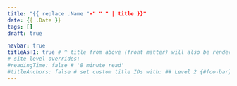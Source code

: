 ```yaml
---
title: "{{ replace .Name "-" " " | title }}"
date: {{ .Date }}
tags: []
draft: true

navbar: true
titleAsH1: true # ^ title from above (front matter) will also be rendered
# site-level overrides:
#readingTime: false # '8 minute read'
#titleAnchors: false # set custom title IDs with: ## Level 2 {#foo-bar}
---
```

